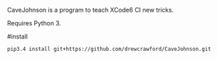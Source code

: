 CaveJohnson is a program to teach XCode6 CI new tricks.

Requires Python 3.

#install

```bash
pip3.4 install git+https://github.com/drewcrawford/CaveJohnson.git
```
